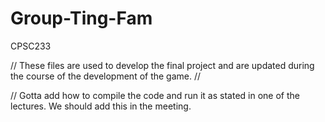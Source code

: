# Group-Ting-Fam
CPSC233


// These files are used to develop the final project and are updated during the course of the development of the game.
//



// Gotta add how to compile the code and run it as stated in one of the lectures. We should add this in the meeting.
